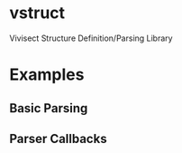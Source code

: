 # vstruct
Vivisect Structure Definition/Parsing Library

# Examples
## Basic Parsing
## Parser Callbacks
